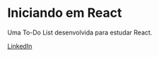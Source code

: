 # Iniciando em React

Uma To-Do List desenvolvida para estudar React.

[LinkedIn](http://www.linkedin.com/in/igor-m-88580b122)
